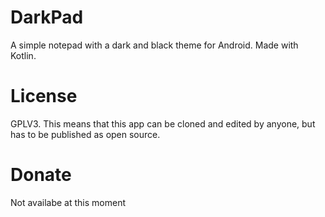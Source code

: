 # DarkPad
A simple notepad with a dark and black theme for Android.
Made with Kotlin.

# License
GPLV3.
This means that this app can be cloned and edited by anyone, but has to be published as open source.

# Donate
Not availabe at this moment
